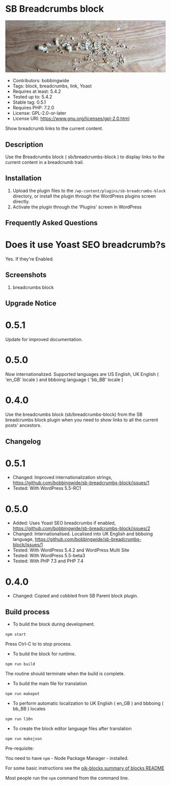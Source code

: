 # SB Breadcrumbs block 
![banner](https://raw.githubusercontent.com/bobbingwide/sb-breadcrumbs-block/master/assets/sb-breadcrumbs-block-banner-772x250.jpg)
* Contributors:      bobbingwide
* Tags:              block, breadcrumbs, link, Yoast
* Requires at least: 5.4.2
* Tested up to:      5.4.2
* Stable tag:        0.5.1
* Requires PHP:      7.2.0
* License:           GPL-2.0-or-later
* License URI:       https://www.gnu.org/licenses/gpl-2.0.html

Show breadcrumb links to the current content.

## Description 
Use the Breadcrumbs block ( sb/breadcrumbs-block ) to display links to the current content in a breadcrumb trail.

## Installation 

1. Upload the plugin files to the `/wp-content/plugins/sb-breadcrumbs-block` directory, or install the plugin through the WordPress plugins screen directly.
1. Activate the plugin through the 'Plugins' screen in WordPress

## Frequently Asked Questions 
# Does it use Yoast SEO breadcrumb?s 
Yes. If they're Enabled.


## Screenshots 
1. breadcrumbs block

## Upgrade Notice 
# 0.5.1 
Update for improved documentation.

# 0.5.0 
Now internationalized. Supported languages are US English, UK English ( 'en_GB' locale ) and bbboing language ( 'bb_BB' locale )

# 0.4.0 
Use the breadcrumbs block (sb/breadcrumbs-block) from the SB breadcrumbs block plugin when you need to show links to all the current posts' ancestors.

## Changelog 
# 0.5.1 
* Changed: Improved internationalization strings, https://github.com/bobbingwide/sb-breadcrumbs-block/issues/1
* Tested: With WordPress 5.5-RC1

# 0.5.0 
* Added: Uses Yoast SEO breadcrumbs if enabled, https://github.com/bobbingwide/sb-breadcrumbs-block/issues/2
* Changed: Internationalised. Localised into UK English and bbboing language, https://github.com/bobbingwide/sb-breadcrumbs-block/issues/1
* Tested: With WordPress 5.4.2 and WordPress Multi Site
* Tested: With WordPress 5.5-beta3
* Tested: With PHP 7.3 and PHP 7.4

# 0.4.0 
* Changed: Copied and cobbled from SB Parent block plugin.

## Build process 

- To build the block during development.

`npm start`

Press Ctrl-C to to stop process.

- To build the block for runtime.

`npm run build`

The routine should terminate when the build is complete.

- To build the main file for translation

`npm run makepot`

- To perform automatic localization to UK English ( en_GB )  and bbboing ( bb_BB )  locales

`npm run l10n`

- To create the block editor language files after translation

`npm run makejson`

Pre-requisite:

You need to have `npm` - Node Package Manager - installed.

For some basic instructions see the [oik-blocks summary of blocks README](https://github.com/bobbingwide/oik-blocks/tree/master/blocks)

Most people run the `npm` command from the command line.



